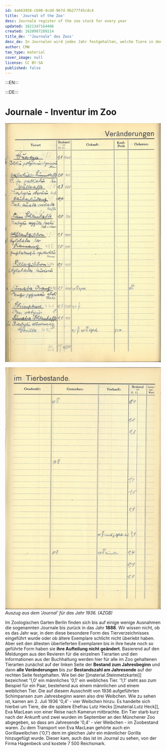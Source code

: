 ```yaml
---
id: 4a663958-cb98-4cdd-967d-9b277f45cdc4
title: 'Journal of the Zoo'
desc: Journale register of the zoo stock for every year
updated: 1621347164406
created: 1620987289214
title_de: '"Journale" des Zoos'
desc_de: In Journalen wird jedes Jahr festgehalten, welche Tiere in den Zoo kommen oder ihn verließen.
author: CMW
tao_type: material
cover_image: null
license: CC BY-SA
published: false
---
```



:::EN:::


:::DE:::

# Journale - Inventur im Zoo

![Linke Seite des Journals](images\cmw\Journal_1936_l.jpg)

![Rechte Seite des Journals](images\cmw\Journal_1936_r.jpg)
_Auszug aus dem 'Journal' für das Jahr 1936. (AZGB)_

Im Zoologischen Garten Berlin finden sich bis auf einige wenige Ausnahmen die sogenannten Journale bis zurück in das Jahr **1888**. Wir wissen nicht, ob es das Jahr war, in dem diese besondere Form des Tierverzeichnisses eingeführt wurde oder ob ältere Exemplare schlicht nicht überlebt haben. Aber seit den ältesten überlieferten Exemplaren bis in ihre heute noch so geführte Form haben sie **ihre Aufteilung nicht geändert**. Basierend auf den Meldungen aus den Revieren für die einzelnen Tierarten und den Informationen aus der Buchhaltung werden hier für alle im Zoo gehaltenen Tierarten zunächst auf der linken Seite der **Bestand zum Jahresbeginn** und dann **alle Veränderungen** bis zur **Bestandszahl am Jahresende** auf der rechten Seite festgehalten. Wie bei der [[material.Steinmetzkartei]] bezeichnet '1,0' ein männliches '0,1' ein weibliches Tier. '1,1' steht aso zum Beispiel für ein Paar, bestehend aus einem männlichen und einem weiblichen Tier. Die auf diesem Ausschnitt von 1936 aufgeführten Schimpansen zum Jahresbeginn waren also drei Weibchen. Wie zu sehen ist, kamen am 2. Juli 1936 '0,4' - vier Weibchen hinzu. Es handelte sich hierbei um Tiere, die die spätere Ehefrau Lutz Hecks [[material.Lutz Heck]], Eva MacLean von einer Reise nach Kamerun mitbrachte. Ein Tier starb kurz nach der Ankunft und zwei wurden im September an den Münchener Zoo abgegeben, so dass am Jahresende '0,4' - vier Weibchen - im Zoobestand waren.
Zu dem Transport von Eva MacLean gehörte auch ein Gorillaweibchen ('0,1') dem im gleichen Jahr ein männlicher Gorilla hinzugefügt wurde. Dieser kam, auch das ist im Journal zu sehen, von der Firma Hagenbeck und kostete 7 500 Reichsmark.